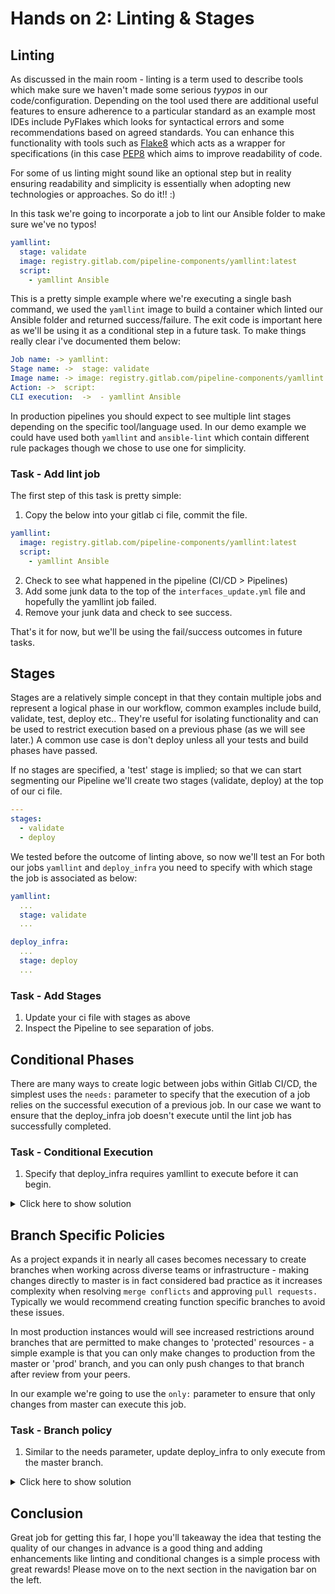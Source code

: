 # Hands on 2: Linting & Stages

## Linting

As discussed in the main room - linting is a term used to describe tools which make sure we haven't made some serious *tyypos* in our code/configuration. Depending on the tool used there are additional useful features to ensure adherence to a particular standard as an example most IDEs include PyFlakes which looks for syntactical errors and some recommendations based on agreed standards. You can enhance this functionality with tools such as [Flake8](https://flake8.pycqa.org/en/latest/index.html#quickstart) which acts as a wrapper for specifications (in this case [PEP8](https://peps.python.org/pep-0008/) which aims to improve readability of code.

For some of us linting might sound like an optional step but in reality ensuring readability and simplicity is essentially when adopting new technologies or approaches. So do it!! :)

In this task we're going to incorporate a job to lint our Ansible folder to make sure we've no typos!

```yml
yamllint:
  stage: validate
  image: registry.gitlab.com/pipeline-components/yamllint:latest
  script:
    - yamllint Ansible
```

This is a pretty simple example where we're executing a single bash command, we used the `yamllint` image to build a container which linted our Ansible folder and returned success/failure. The exit code is important here as we'll be using it as a conditional step in a future task. To make things really clear i've documented them below:

```yml
Job name: -> yamllint:
Stage name: ->  stage: validate
Image name: -> image: registry.gitlab.com/pipeline-components/yamllint:latest
Action: ->  script:
CLI execution:  ->  - yamllint Ansible
```

In production pipelines you should expect to see multiple lint stages depending on the specific tool/language used. In our demo example we could have used both `yamllint` and `ansible-lint` which contain different rule packages though we chose to use one for simplicity.

### Task - Add lint job

The first step of this task is pretty simple:

1. Copy the below into your gitlab ci file, commit the file.

```yml
yamllint:
  image: registry.gitlab.com/pipeline-components/yamllint:latest
  script:
    - yamllint Ansible
```

2. Check to see what happened in the pipeline (CI/CD > Pipelines)
3. Add some junk data to the top of the `interfaces_update.yml` file and hopefully the yamllint job failed.
4. Remove your junk data and check to see success.

That's it for now, but we'll be using the fail/success outcomes in future tasks.

## Stages

Stages are a relatively simple concept in that they contain multiple jobs and represent a logical phase in our workflow, common examples include build, validate, test, deploy etc.. They're useful for isolating functionality and can be used to restrict execution based on a previous phase (as we will see later.) A common use case is don't deploy unless all your tests and build phases have passed.

If no stages are specified, a 'test' stage is implied; so that we can start segmenting our Pipeline we'll create two stages (validate, deploy) at the top of our ci file.

```yml
---
stages:
  - validate
  - deploy
```

We tested before the outcome of linting above, so now we'll test an 
For both our jobs `yamllint` and `deploy_infra` you need to specify with which stage the job is associated as below:

```yml
yamllint:
  ...
  stage: validate
  ...

deploy_infra:
  ...
  stage: deploy
  ...
```

### Task - Add Stages

1. Update your ci file with stages as above
2. Inspect the Pipeline to see separation of jobs.

## Conditional Phases

There are many ways to create logic between jobs within Gitlab CI/CD, the simplest uses the `needs:` parameter to specify that the execution of a job relies on the successful execution of a previous job. In our case we want to ensure that the deploy_infra job doesn't execute until the lint job has successfully completed.

### Task - Conditional Execution

1. Specify that deploy_infra requires yamllint to execute before it can begin.

<details><summary>Click here to show solution</summary>

```yml linenums="1" title="Conditional Execution"
deploy_infra:
  stage: deploy
  script:
    - cd Ansible
    - ansible-playbook -i inventory -e 'devices=all' playbooks/interface_update.yml
  needs: 
    - yamllint    
```

</details>

## Branch Specific Policies

As a project expands it in nearly all cases becomes necessary to create branches when working across diverse teams or infrastructure - making changes directly to master is in fact considered bad practice as it increases complexity when resolving `merge conflicts` and approving `pull requests.` Typically we would recommend creating function specific branches to avoid these issues.

In most production instances would will see increased restrictions around branches that are permitted to make changes to 'protected' resources - a simple example is that you can only make changes to production from the master or 'prod' branch, and you can only push changes to that branch after review from your peers.

In our example we're going to use the `only:` parameter to ensure that only changes from master can execute this job.

### Task - Branch policy

1. Similar to the needs parameter, update deploy_infra to only execute from the master branch.

<details><summary>Click here to show solution</summary>

```yml linenums="1" title="Conditional Execution"
deploy_infra:
  stage: deploy
  script:
    - cd Ansible
    - ansible-playbook -i inventory -e 'devices=all' playbooks/interface_update.yml
  needs: 
    - yamllint    
  only:
    - master
```

</details>

## Conclusion

Great job for getting this far, I hope you'll takeaway the idea that testing the quality of our changes in advance is a good thing and adding enhancements like linting and conditional changes is a simple process with great rewards! Please move on to the next section in the navigation bar on the left.
